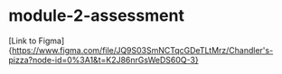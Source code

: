 # module-2-assessment
[Link to Figma]{https://www.figma.com/file/JQ9S03SmNCTqcGDeTLtMrz/Chandler's-pizza?node-id=0%3A1&t=K2J86nrGsWeDS60Q-3}
